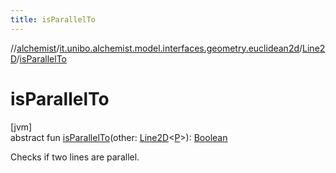 ```yaml
---
title: isParallelTo
---
```

//[alchemist](../../../index.html)/[it.unibo.alchemist.model.interfaces.geometry.euclidean2d](../index.html)/[Line2D](index.html)/[isParallelTo](is-parallel-to.html)



# isParallelTo



[jvm]\
abstract fun [isParallelTo](is-parallel-to.html)(other: [Line2D](index.html)<[P](index.html)>): [Boolean](https://kotlinlang.org/api/latest/jvm/stdlib/kotlin/-boolean/index.html)



Checks if two lines are parallel.




